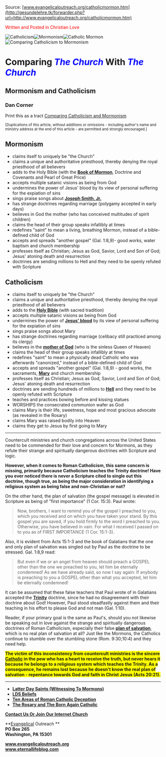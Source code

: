 <!--t Comparing The Church With The Church: Mormonism and Catholicism t-->
<!--d  d-->
<!--tag DanCorner,Mormonism,Catholicism tag-->

Source: [www.evangelicaloutreach.org/catholicmormon.htm](http://gesundelehre.tk/forwarder.php?url=http://www.evangelicaloutreach.org/catholicmormon.htm)

<font color="#FF0000">Written and Posted in Christian Love</font>

![Catholicism](../../files/pictures/hearts.gif)![Mormonism](../../files/pictures/hearts.gif)![Catholic Mormon](../../files/pictures/hearts.gif)![Comparing Catholicism to Mormonism](../../files/pictures/hearts.gif)

# Comparing <font color="#0000FF">_The Church_</font> With <font color="#0000FF">_The Church_</font>

## Mormonism and Catholicism

### Dan Corner

Print this as a tract [Comparing Catholicism and Mormonism](../../files/pictures/Mormonism-Catholicism.pdf)

<small>[Duplications of this article, without additions or omissions - including
 author's name and ministry address at the end of this article - are
 permitted and strongly encouraged.]</small>


## Mormonism
*   claims itself to uniquely be "the Church"
*   claims a unique and authoritative priesthood, thereby denying the royal priesthood of all believers
*   adds to the Holy Bible (with the **[Book of Mormon](http://gesundelehre.tk/forwarder.php?url=http://www.evangelicaloutreach.org/book-of-mormon-1.html)**, Doctrine and Covenants and Pearl of Great Price)
*   accepts multiple satanic visions as being from God
*   undermines the power of Jesus' blood by its view of personal suffering for the expiation of sins
*   sings praise songs about **[Joseph Smith, Jr.](http://gesundelehre.tk/forwarder.php?url=http://www.evangelicaloutreach.org/mormons.html)**
*   has strange doctrines regarding marriage (polygamy accepted in early days)
*   believes in God the mother (who has conceived multitudes of spirit children)
*   claims the head of their group speaks infallibly at times
*   redefines "saint" to mean a living, breathing Mormon, instead of a bible-defined child of God
*   accepts and spreads "another gospel" (Gal. 1:8,9)- good works, water baptism and church membership
*   professes itself as Christian; Jesus as God, Savior, Lord and Son of God; Jesus' atoning death and resurrection
*   doctrines are sending millions to Hell and they need to be openly refuted with Scripture


## Catholicism
*   claims itself to uniquely be "the Church"
*   claims a unique and authoritative priesthood, thereby denying the royal priesthood of all believers
*   adds to the **[Holy Bible](http://gesundelehre.tk/forwarder.php?url=http://www.evangelicaloutreach.org/bible.html)** (with sacred tradition)
*   accepts multiple satanic visions as being from God
*   undermines the power of **[Jesus' blood](http://gesundelehre.tk/forwarder.php?url=http://www.evangelicaloutreach.org/jesusblood.html)** by its view of personal suffering for the expiation of sins
*   sings praise songs about Mary
*   has strange doctrines regarding marriage (celibacy still practiced among its clergy)
*   believes in the **[mother of God](http://gesundelehre.tk/forwarder.php?url=http://www.evangelicaloutreach.org/motherofgod.html)** (who is the sinless Queen of Heaven)
*   claims the head of their group speaks infallibly at times
*   redefines "saint" to mean a physically dead Catholic who was afterwards "canonized," instead of a bible-defined child of God
*   accepts and spreads "another gospel" (Gal. 1:8,9) - good works, the sacraments, **[Mary](http://gesundelehre.tk/forwarder.php?url=http://www.evangelicaloutreach.org/mary.html)** and church membership
*   professes itself as Christian; Jesus as God, Savior, Lord and Son of God; Jesus' atoning death and resurrection
*   doctrines are sending hundreds of millions to **[Hell](http://gesundelehre.tk/forwarder.php?url=http://www.evangelicaloutreach.org/eternaltorment.html)** and they need to be openly refuted with Scripture
*   teaches and practices bowing before and kissing statues
*   WORSHIPS the consecrated communion wafer as God
*   claims Mary is their life, sweetness, hope and most gracious advocate (as revealed in the Rosary)
*   claims Mary was raised bodily into Heaven
*   claims they get to Jesus by first going to Mary

* * *

Countercult ministries and church congregations across the United States need to be commended for their love and concern for Mormons, as they refute their strange and spiritually dangerous doctrines with Scripture and logic.

**However, when it comes to Roman Catholicism, this same concern is missing, primarily because Catholicism teaches the Trinity doctrine! Have you ever noticed there is never a Scripture cited to single out this doctrine, though true, as being the major consideration in identifying a religious system as being false and non-Christian or not?**

On the other hand, the plan of salvation (the gospel message) is elevated in Scripture as being of "first importance" (1 Cor. 15:3). Paul wrote:

> Now, brothers, I want to remind you of the gospel I preached to you, which you received and on which you have taken your stand. By this gospel you are saved, if you hold firmly to the word I preached to you. Otherwise, you have believed in vain. For what I received I passed on to you as of FIRST IMPORTANCE (1 Cor. 15:1-3).

Also, it is evident from Acts 15:1-3 and the book of Galatians that the one and only plan of salvation was singled out by Paul as the doctrine to be stressed. Gal. 1:8,9 read:

> But even if we or an angel from heaven should preach a GOSPEL other than the one we preached to you, let him be eternally condemned! As we have already said, so now I say again: If anybody is preaching to you a GOSPEL other than what you accepted, let him be eternally condemned!

It can be assumed that these false teachers that Paul wrote of in Galatians accepted the **[Trinity](http://gesundelehre.tk/forwarder.php?url=http://www.evangelicaloutreach.org/trinity.html)** doctrine, since he had no disagreement with their doctrine about God! However, Paul stood steadfastly against them and their teaching in his effort to please God and not man (Gal. 1:10).

Reader, if your primary goal is the same as Paul's, should you not likewise be speaking out in love against the strange and spiritually dangerous doctrines of Roman Catholicism, especially their false **[plan of salvation](http://gesundelehre.tk/forwarder.php?url=http://www.evangelicaloutreach.org/plan-of-salvation.html)**, which is no real plan of salvation at all? Just like the Mormons, the Catholics continue to stumble over the stumbling stone (Rom. 9:30;10:4) and they need help.

<span style="BACKGROUND: #FFFF00">**The victim of this inconsistency from countercult ministries is the sincere **[Catholic](http://gesundelehre.tk/forwarder.php?url=http://www.evangelicaloutreach.org/catholic.html)** in the pew who has a heart to receive the truth, but never hears it because he belongs to a religious system which teaches the Trinity. As a consequence, he remains lost because he doesn't know the real plan of salvation - repentance towards God and faith in Christ Jesus (Acts 20:21).**</span>

* * *

- **[Latter Day Saints (Witnessing To Mormons)](http://gesundelehre.tk/forwarder.php?url=http://www.evangelicaloutreach.org/mormon.html)**
- **[LDS Beliefs](http://gesundelehre.tk/forwarder.php?url=http://www.evangelicaloutreach.org/ldsbeliefs.htm)**
- **[Ten Areas of Roman Catholic Deception](http://gesundelehre.tk/forwarder.php?url=http://www.evangelicaloutreach.org/catholic-deception.htm)**
- **[The Rosary and The Born Again Catholic](http://gesundelehre.tk/forwarder.php?url=http://www.evangelicaloutreach.org/rosary.html)**

**[Contact Us Or Join Our Internet Church](http://gesundelehre.tk/forwarder.php?url=http://www.evangelicaloutreach.org/contact.html)**

**[Evangelical](http://gesundelehre.tk/forwarder.php?url=http://www.evangelicaloutreach.org/index.html) Outreach **  
**PO Box 265**  
**Washington, PA 15301**

**www.evangelicaloutreach.org**  
**www.eternallifeblog.com**
